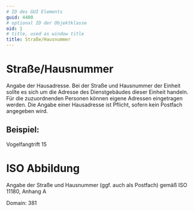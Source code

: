 ```yaml
---
# ID des GUI Elements
guid: 4400
# optional ID der Objektklasse
oid: 1
# title, used as window title
title: Straße/Hausnummer
---
```


# Straße/Hausnummer

Angabe der Hausadresse. Bei der Straße und Hausnummer der Einheit sollte es sich um die Adresse des Dienstgebäudes dieser Einheit handeln. Für die zuzuordnenden Personen können eigene Adressen eingetragen werden. Die Angabe einer Hausadresse ist Pflicht, sofern kein Postfach angegeben wird.

## Beispiel:

Vogelfangtrift 15

# ISO Abbildung

Angabe der Straße und Hausnummer (ggf. auch als Postfach) gemäß ISO 11180, Anhang A

Domain: 381
